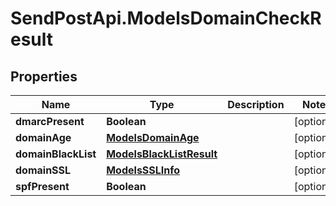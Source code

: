 # SendPostApi.ModelsDomainCheckResult

## Properties
Name | Type | Description | Notes
------------ | ------------- | ------------- | -------------
**dmarcPresent** | **Boolean** |  | [optional] 
**domainAge** | [**ModelsDomainAge**](ModelsDomainAge.md) |  | [optional] 
**domainBlackList** | [**ModelsBlackListResult**](ModelsBlackListResult.md) |  | [optional] 
**domainSSL** | [**ModelsSSLInfo**](ModelsSSLInfo.md) |  | [optional] 
**spfPresent** | **Boolean** |  | [optional] 
